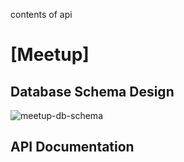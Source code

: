 contents of api

# [Meetup]

## Database Schema Design

![meetup-db-schema]

[meetup-db-schema]: ./images/https://appacademy-open-assets.s3.us-west-1.amazonaws.com/Modular-Curriculum/content/week-12/meetup-db-schema.png

## API Documentation
